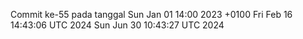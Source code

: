 Commit ke-55 pada tanggal Sun Jan 01 14:00 2023 +0100
Fri Feb 16 14:43:06 UTC 2024
Sun Jun 30 10:43:27 UTC 2024
